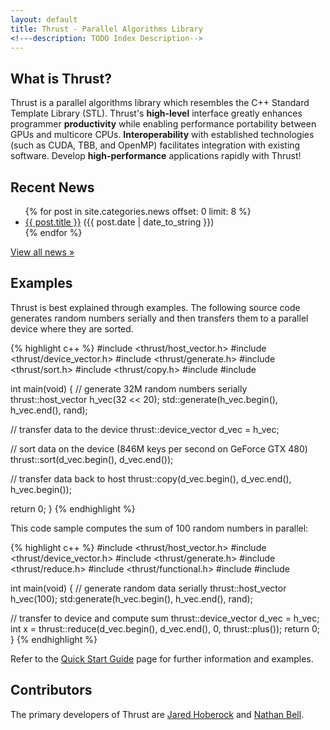 ```yaml
---
layout: default
title: Thrust - Parallel Algorithms Library
<!---description: TODO Index Description-->
---
```


What is Thrust?
---------------

Thrust is a parallel algorithms library which resembles the C++ Standard
Template Library (STL). Thrust's **high-level** interface greatly enhances
programmer **productivity** while enabling performance portability between
GPUs and multicore CPUs. **Interoperability** with established technologies
(such as CUDA, TBB, and OpenMP) facilitates integration with existing
software. Develop **high-performance** applications rapidly with Thrust!

Recent News
-----------

<ul id=recent_news>
{% for post in site.categories.news offset: 0 limit: 8 %}
<li><a title="{{ post.title }}" href="{{ post.url }}" class="submenu_title">{{ post.title }}</a> ({{ post.date | date_to_string }})</li>
{% endfor %}
</ul>
		
<p><a href="/news.html" class="more">View all news »</a></p>

Examples
--------

Thrust is best explained through examples. The following source code
generates random numbers serially and then transfers them to a parallel
device where they are sorted.

{% highlight c++ %}
#include <thrust/host_vector.h>
#include <thrust/device_vector.h>
#include <thrust/generate.h>
#include <thrust/sort.h>
#include <thrust/copy.h>
#include <algorithm>
#include <cstdlib>

int main(void)
{
  // generate 32M random numbers serially
  thrust::host_vector<int> h_vec(32 << 20);
  std::generate(h_vec.begin(), h_vec.end(), rand);

  // transfer data to the device
  thrust::device_vector<int> d_vec = h_vec;

  // sort data on the device (846M keys per second on GeForce GTX 480)
  thrust::sort(d_vec.begin(), d_vec.end());

  // transfer data back to host
  thrust::copy(d_vec.begin(), d_vec.end(), h_vec.begin());

  return 0;
}
{% endhighlight %}
  
This code sample computes the sum of 100 random numbers in parallel:

{% highlight c++ %}
#include <thrust/host_vector.h>
#include <thrust/device_vector.h>
#include <thrust/generate.h>
#include <thrust/reduce.h>
#include <thrust/functional.h>
#include <algorithm>
#include <cstdlib>

int main(void)
{
  // generate random data serially
  thrust::host_vector<int> h_vec(100);
  std:generate(h_vec.begin(), h_vec.end(), rand);

  // transfer to device and compute sum
  thrust::device_vector<int> d_vec = h_vec;
  int x = thrust::reduce(d_vec.begin(), d_vec.end(), 0, thrust::plus<int>());
  return 0;
}
{% endhighlight %}
    
Refer to the [Quick Start Guide](http://github.com/thrust/thrust/wiki/Quick-Start-Guide) page for further information and examples.

Contributors
------------

The primary developers of Thrust are [Jared Hoberock](http://github.com/jaredhoberock) and [Nathan Bell](http://research.nvidia.com/users/nathan-bell).


<!---
We have a solution. Let your users take advantage of the Bittorrent protol to download your files and relax your connection while saving money!
PHPTracker is an all-in-one solution for you. It is capable of:

* creating standard .torrent files from any file on your server
* tracking client peers and managing peer announcements
* initially seeding your file with a peer daemon which automatically shuts down once you have enough external seeders!</li>

Why PHPTracker is different? Because it's not "just a tracker", it contains a seeder server too so the distribution of your files is automatic. This is a big step for the content providers to adapt this amazing technology and change the stereotype that "torrent = warez".

See requirements page to see how little you need to set it up (you probably already have all).

## License ##
PHPTracker is free, released under the new (3 clause) [BSD license](/license.html "PHPTracker open-source license").

## Download ##
You can download PHPTracker
  [from Github](https://github.com/tcz/PHPTracker/archives/master "Download PHPTracker packages").

You can also clone the project with [Git](http://git-scm.com "Git version control system")
  by running:

{% highlight bash %}
$ git clone git://github.com/tcz/PHPTracker
{% endhighlight %}
-->

